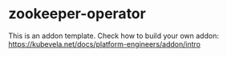 # zookeeper-operator

This is an addon template. Check how to build your own addon: https://kubevela.net/docs/platform-engineers/addon/intro
